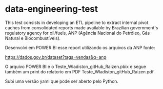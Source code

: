 # data-engineering-test

This test consists in developing an ETL pipeline to extract internal pivot caches from consolidated reports made available by Brazilian government's regulatory agency for oil/fuels, ANP (Agência Nacional do Petróleo, Gás Natural e Biocombustíveis).

Desenvolvi em POWER BI esse report utilizando os arquivos da ANP 
fonte:

https://dados.gov.br/dataset?tags=vendas&q=anp

O arquivo POWER BI é o Teste_Wladiston_gitHub_Raizen.pbix
e segue também um print do relatorio em PDF Teste_Wladiston_gitHub_Raizen.pdf

Subi uma versão yaml que pode ser aberto pelo Python.
